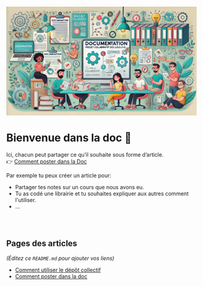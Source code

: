 ![Image d’exemple](src/image.webp)

# Bienvenue dans la doc 👋

Ici, chacun peut partager ce qu’il souhaite sous forme d’article.  
👉 [Comment poster dans la Doc](/2)

Par exemple tu peux créer un article pour:
- Partager tes notes sur un cours que nous avons eu.
- Tu as codé une librairie et tu souhaites expliquer aux autres comment l'utiliser.
- ...

<br><br>

## Pages des articles
*(Éditez ce `README.md` pour ajouter vos liens)*

- [Comment utiliser le dépôt collectif](/1)
- [Comment poster dans la doc](/2)  

